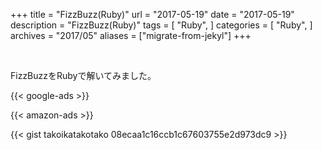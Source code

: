 +++
title = "FizzBuzz(Ruby)"
url = "2017-05-19"
date = "2017-05-19"
description = "FizzBuzz(Ruby)"
tags = [
    "Ruby",
]
categories = [
    "Ruby",
]
archives = "2017/05"
aliases = ["migrate-from-jekyl"]
+++

<br>

FizzBuzzをRubyで解いてみました。

<!-- Google Ads -->
{{< google-ads >}}

<!-- Amazon Ads -->
{{< amazon-ads >}}

{{< gist takoikatakotako 08ecaa1c16ccb1c67603755e2d973dc9 >}}
